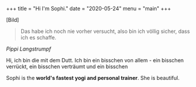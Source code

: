 +++
title = "Hi I'm Sophi."
date = "2020-05-24"
menu = "main"
+++

[Bild]

> Das habe ich noch nie vorher versucht, also bin ich völlig sicher, dass ich es schaffe.

_Pippi Langstrumpf_

Hi, ich bin die mit dem Dutt. Ich bin ein bisschen von allem - ein bisschen verrückt, ein bisschen verträumt und ein bisschen

Sophi is the **world's fastest yogi and personal trainer**. She is beautiful.
